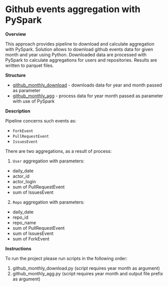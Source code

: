 # Github events aggregation with PySpark

**Overview**

This approach provides pipeline to download and calculate aggregation with PySpark. Solution allows to download github events data for given month and year using Python.
Downloaded data are processed with PySpark to calculate aggregations for users and repositories. 
Results are written to parquet files.

**Structure**

* [github_monthly_download](github_monthly_download.py) - downloads data for year and month passed as parameter
* [github_monthly_agg](github_monthly_agg.py) - process data for year month passed as parameter with use of PySpark

**Description**

Pipeline concerns such events as:
* `ForkEvent`
* `PullRequestEvent`
* `IssuesEvent`

There are two aggregations, as a result of process:

1. `User` aggregation with parameters:
* daily_date
* actor_id
* actor_login
* sum of PullRequestEvent
* sum of IssuesEvent

2. `Repo` aggregation with parameters:
* daily_date
* repo_id
* repo_name
* sum of PullRequestEvent
* sum of IssuesEvent
* sum of ForkEvent

**Instructions**

To run the project please run scripts in the following order:
1. github_monthly_download.py (script requires year month  as argument)
2. github_monthly_agg.py (script requires year month and output file prefix as argument)

